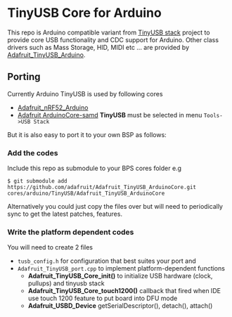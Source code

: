 # TinyUSB Core for Arduino

This repo is Arduino compatible variant from [TinyUSB stack](https://github.com/hathach/tinyusb) project to provide core USB functionality and CDC support for Arduino. Other class drivers such as Mass Storage, HID, MIDI etc ... are provided by [Adafruit_TinyUSB_Arduino](https://github.com/adafruit/Adafruit_TinyUSB_Arduino).

## Porting

Currently Arduino TinyUSB is used by following cores

- [Adafruit_nRF52_Arduino](https://github.com/adafruit/Adafruit_nRF52_Arduino)
- [Adafruit ArduinoCore-samd](https://github.com/adafruit/ArduinoCore-samd) **TinyUSB** must be selected in menu `Tools->USB Stack`

But it is also easy to port it to your own BSP as follows:

### Add the codes

Include this repo as submodule to your BPS cores folder e.g 

```
$ git submodule add https://github.com/adafruit/Adafruit_TinyUSB_ArduinoCore.git cores/arduino/TinyUSB/Adafruit_TinyUSB_ArduinoCore
```

Alternatively you could just copy the files over but will need to periodically sync to get the latest patches, features.

### Write the platform dependent codes

You will need to create 2 files 

- `tusb_config.h` for configuration that best suites your port and 
- `Adafruit_TinyUSB_port.cpp` to implement platform-dependent functions
  - **Adafruit_TinyUSB_Core_init()** to initialize USB hardware (clock, pullups) and tinyusb stack
  - **Adafruit_TinyUSB_Core_touch1200()** callback that fired when IDE use touch 1200 feature to put board into DFU mode
  - **Adafruit_USBD_Device** getSerialDescriptor(), detach(), attach()
